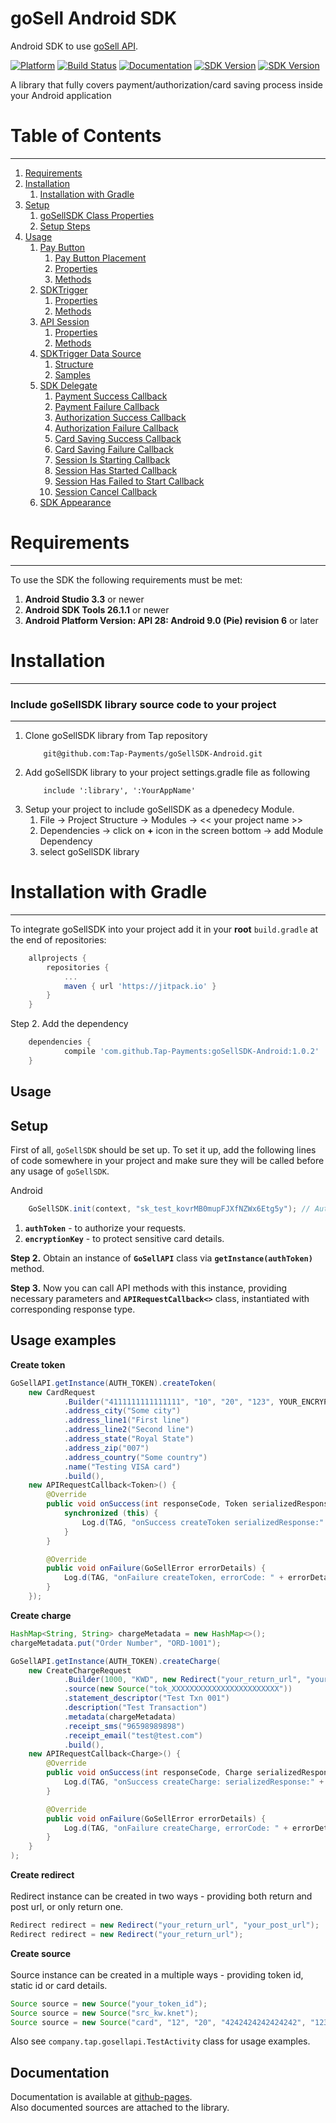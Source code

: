 # goSell Android SDK
Android SDK to use [goSell API][1].

[![Platform](https://img.shields.io/badge/platform-Android-inactive.svg?style=flat)](https://tap-payments.github.io/goSellSDK-Android/)
[![Build Status](https://img.shields.io/badge/build-passing-success.svg?branch=development_2.0)](https://travis-ci.org/Tap-Payments/goSellSDK-Android/builds/494970284)
[![Documentation](https://img.shields.io/badge/documentation-100%25-bright%20green.svg)](https://tap-payments.github.io/goSellSDK-Android/)
[![SDK Version](https://img.shields.io/badge/minSdkVersion-16-blue.svg)](https://stuff.mit.edu/afs/sipb/project/android/docs/reference/packages.html)
[![SDK Version](https://img.shields.io/badge/targetSdkVersion-28-informational.svg)](https://stuff.mit.edu/afs/sipb/project/android/docs/reference/packages.html)

A library that fully covers payment/authorization/card saving process inside your Android application

# Table of Contents
---

1. [Requirements](#requirements)
2. [Installation](#installation)
   1. [Installation with Gradle](#installation_with_gradle)
3. [Setup](#setup)
    1. [goSellSDK Class Properties](#setup_gosellsdk_class_properties)
    2. [Setup Steps](#setup_steps)
4. [Usage](#usage)
    1. [Pay Button](#pay_button)
        1. [Pay Button Placement](#pay_button_placement)
        2. [Properties](#pay_button_properties)
        3. [Methods](#pay_button_methods)
    2. [SDKTrigger](#sdkTrigger)
    	 1. [Properties](#sdkTrigger_properties)
    	 2. [Methods](#sdkTrigger_methods)
    3. [API Session](#api_sdkTrigger)
    	 1. [Properties](#api_sdkTrigger_properties)
    	 2. [Methods](#api_sdkTrigger_methods)
    4. [SDKTrigger Data Source](#sdkTrigger_data_source)
        1. [Structure](#sdkTrigger_data_source_structure)
        2. [Samples](#sdkTrigger_data_source_samples)
    5. [SDK Delegate](#sdk_delegate)
        1. [Payment Success Callback](#payment_success_callback)
        2. [Payment Failure Callback](#payment_failure_callback)
        3. [Authorization Success Callback](#authorization_success_callback)
        4. [Authorization Failure Callback](#authorization_failure_callback)
        5. [Card Saving Success Callback](#card_saving_success_callback)
        6. [Card Saving Failure Callback](#card_saving_failure_callback)
        7. [Session Is Starting Callback](#session_is_starting_callback)
        8. [Session Has Started Callback](#session_has_started_callback)
        9. [Session Has Failed to Start Callback](#session_has_failed_to_start_callback)
        10. [Session Cancel Callback](#session_cancel_callback)
    6. [SDK Appearance](#sdk_appearance)

<a name="requirements"></a>
# Requirements
---
To use the SDK the following requirements must be met:

1. **Android Studio 3.3** or newer
2. **Android SDK Tools 26.1.1** or newer
3. **Android Platform Version: API 28: Android 9.0 (Pie) revision 6** or later

<a name="installation"></a>
# Installation
---
<a name="include_library_to_code_locally"></a>
### Include goSellSDK library source code to your project
---
1. Clone goSellSDK library from Tap repository 
   ```
       git@github.com:Tap-Payments/goSellSDK-Android.git 
    ```   
2. Add goSellSDK library to your project settings.gradle file as following
    ```Android
        include ':library', ':YourAppName'
    ```  
3. Setup your project to include goSellSDK as a dpenedecy Module.
   1. File -> Project Structure -> Modules -> << your project name >>
   2. Dependencies -> click on **+** icon in the screen bottom -> add Module Dependency
   3. select goSellSDK library
   
   
   
<a name="installation_with_gradle"></a>
# Installation with Gradle
---
To integrate goSellSDK into your project add it in your **root** `build.gradle` at the end of repositories:
```groovy
	allprojects {
		repositories {
			...
			maven { url 'https://jitpack.io' }
		}
	}
```
Step 2. Add the dependency
```groovy
	dependencies {
	        compile 'com.github.Tap-Payments:goSellSDK-Android:1.0.2'
	}
```

Usage
-------------

Setup
--------------
First of all, `goSellSDK` should be set up. To set it up, add the following lines of code somewhere in your project and make sure they will be called before any usage of `goSellSDK`.

Android
```java
    GoSellSDK.init(context, "sk_test_kovrMB0mupFJXfNZWx6Etg5y"); // Authentication key
```
1. **`authToken`** - to authorize your requests.
2. **`encryptionKey`** - to protect sensitive card details.

**Step 2.** Obtain an instance of **`GoSellAPI`** class via **`getInstance(authToken)`** method.

**Step 3.** Now you can call API methods with this instance, providing necessary parameters and **`APIRequestCallback<>`** class, instantiated with corresponding response type.

Usage examples
-------------
**Create token**

```java
GoSellAPI.getInstance(AUTH_TOKEN).createToken(
    new CardRequest
            .Builder("4111111111111111", "10", "20", "123", YOUR_ENCRYPTION_KEY)
            .address_city("Some city")
            .address_line1("First line")
            .address_line2("Second line")
            .address_state("Royal State")
            .address_zip("007")
            .address_country("Some country")
            .name("Testing VISA card")
            .build(),
    new APIRequestCallback<Token>() {
        @Override
        public void onSuccess(int responseCode, Token serializedResponse) {
            synchronized (this) {
                Log.d(TAG, "onSuccess createToken serializedResponse:" + serializedResponse);
            }
        }

        @Override
        public void onFailure(GoSellError errorDetails) {
            Log.d(TAG, "onFailure createToken, errorCode: " + errorDetails.getErrorCode() + ", errorBody: " + errorDetails.getErrorBody() + ", throwable: " + errorDetails.getThrowable());
        }
    });
```


**Create charge**

```java
HashMap<String, String> chargeMetadata = new HashMap<>();
chargeMetadata.put("Order Number", "ORD-1001");

GoSellAPI.getInstance(AUTH_TOKEN).createCharge(
    new CreateChargeRequest
            .Builder(1000, "KWD", new Redirect("your_return_url", "your_post_url"))
            .source(new Source("tok_XXXXXXXXXXXXXXXXXXXXXXXX"))
            .statement_descriptor("Test Txn 001")
            .description("Test Transaction")
            .metadata(chargeMetadata)
            .receipt_sms("96598989898")
            .receipt_email("test@test.com")
            .build(),
    new APIRequestCallback<Charge>() {
        @Override
        public void onSuccess(int responseCode, Charge serializedResponse) {
            Log.d(TAG, "onSuccess createCharge: serializedResponse:" + serializedResponse);
        }

        @Override
        public void onFailure(GoSellError errorDetails) {
            Log.d(TAG, "onFailure createCharge, errorCode: " + errorDetails.getErrorCode() + ", errorBody: " + errorDetails.getErrorBody() + ", throwable: " + errorDetails.getThrowable());
        }
    }
);
```
**Create redirect**<br><br>
Redirect instance can be created in two ways - providing both return and post url, or only return one.
   
```java
Redirect redirect = new Redirect("your_return_url", "your_post_url");
Redirect redirect = new Redirect("your_return_url");
```

**Create source**<br><br>
Source instance can be created in a multiple ways - providing token id, static id or card details.
   
```java
Source source = new Source("your_token_id");
Source source = new Source("src_kw.knet");
Source source = new Source("card", "12", "20", "4242424242424242", "123");
```


Also see `company.tap.gosellapi.TestActivity` class for usage examples.

Documentation
-------------
Documentation is available at [github-pages][2].<br>
Also documented sources are attached to the library.

[2]:https://tap-payments.github.io/goSellSDK-Android/

[1]:https://www.tap.company/developers/

